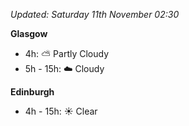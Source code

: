 *Updated: Saturday 11th November 02:30*

**Glasgow**

* 4h: :partly_sunny: Partly Cloudy
* 5h - 15h: :cloud: Cloudy

**Edinburgh**

* 4h - 15h: :sunny: Clear
